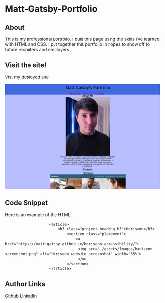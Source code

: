 # Matt-Gatsby-Portfolio

## About
This is my professional portfolio. I built this page using the skills I've learned with HTML and CSS.
I put together this portfolio in hopes to show off to future recruiters and employers.

## Visit the site!
[Vist my deployed site](https://mattjgatsby.github.io/matt-gatsby-portfolio/)



![Site Screenshot](./assets/Images/portfolio%20screenshot.png)

## Code Snippet
Here is an example of the HTML. 

``` <h2 id="project">Projects</h2>
                    <article>
                        <h3 class="project-heading h3">Horiseon</h3>
                            <section class="placement">
                                <a href="https://mattjgatsby.github.io/horiseon-accessibility/">
                                 <img src="./assets/Images/horiseon screenshot.png" alt="Horiseon website screenshot" width="35%">
                                 </a>
                            </section>
                    </article>
```
## Author Links
[Github](https://github.com/mattjgatsby)
[LinkedIn](https://www.linkedin.com/in/matthew-gatsby-1a1521250/)